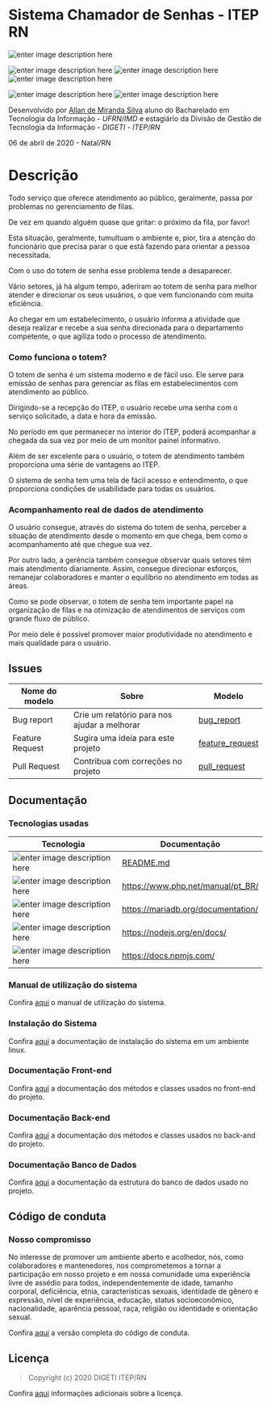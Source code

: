 ﻿# Sistema Chamador de Senhas - ITEP RN

![enter image description here](https://img.shields.io/badge/version-v1.0.0-blue) 

![enter image description here](https://img.shields.io/badge/build-passing-brightgreen) ![enter image description here](https://img.shields.io/badge/docs-100%25-brightgreen) ![enter image description here](https://img.shields.io/badge/license-MIT-brightgreen) 

![enter image description here](https://img.shields.io/badge/react-v16.13.1-green) ![enter image description here](https://img.shields.io/badge/php-v7.3.11-green) 

Desenvolvido por [Allan de Miranda Silva](http://allandemiranda.eti.br/) aluno do Bacharelado em Tecnologia da Informação - _UFRN/IMD_ e estagiário da Divisão de Gestão de Tecnologia da Informação - _DIGETI_ - _ITEP/RN_

06 de abril de 2020 - Natal/RN

# Descrição

Todo serviço que oferece atendimento ao público, geralmente, passa por problemas no gerenciamento de filas. 

De vez em quando alguém quase que gritar: o próximo da fila, por favor!

Esta situação, geralmente, tumultuam o ambiente e, pior, tira a atenção do funcionário que precisa parar o que está fazendo para orientar a pessoa necessitada.

Com o uso do totem de senha esse problema tende a desaparecer.

Vário setores, já há algum tempo, aderiram ao totem de senha para melhor atender e direcionar os seus usuários, o que vem funcionando com muita eficiência. 

Ao chegar em um estabelecimento, o usuário informa a atividade que deseja realizar e recebe a sua senha direcionada para o departamento competente, o que agiliza todo o processo de atendimento.

### Como funciona o totem?

O totem de senha é um sistema moderno e de fácil uso. Ele serve para emissão de senhas para gerenciar as filas em estabelecimentos com atendimento ao público.

Dirigindo-se a recepção do ITEP, o usuário recebe uma senha com o serviço solicitado, a data e hora da emissão. 

No período em que permanecer no interior do ITEP, poderá acompanhar a chegada da sua vez por meio de um monitor painel informativo. 

Além de ser excelente para o usuário, o totem de atendimento também proporciona uma série de vantagens ao ITEP.

O sistema de senha tem uma tela de fácil acesso e entendimento, o que proporciona condições de usabilidade para todas os usuários.

### Acompanhamento real de dados de atendimento

O usuário consegue, através do sistema do totem de senha, perceber a situação de atendimento desde o momento em que chega, bem como o acompanhamento até que chegue sua vez.

Por outro lado, a gerência também consegue observar quais setores têm mais atendimento diariamente. Assim, consegue direcionar esforços, remanejar colaboradores e manter o equilíbrio no atendimento em todas as áreas.

Como se pode observar, o totem de senha tem importante papel na organização de filas e na otimização de atendimentos de serviços com grande fluxo de público.

Por meio dele é possível promover maior produtividade no atendimento e mais qualidade para o usuário.

## Issues

Nome do modelo|Sobre|Modelo
-|-|-
Bug report | Crie um relatório para nos ajudar a melhorar | [bug_report](bug_report.md)
Feature Request | Sugira uma ideia para este projeto | [feature_request](feature_request.md)
Pull Request | Contribua com correções no projeto | [pull_request](pull_request.md)

## Documentação

### Tecnologias usadas

Tecnologia | Documentação
-|-
![enter image description here](https://img.shields.io/badge/react-v16.13.1-green`?style=for-the-badge&logo=appveyor`) 	| [README.md](docs/react/README.md)
 ![enter image description here](https://img.shields.io/badge/php-v7.3.11-green`?style=for-the-badge&logo=appveyor`)  | https://www.php.net/manual/pt_BR/
  ![enter image description here](https://img.shields.io/badge/mariadb-v15.1-green`?style=for-the-badge&logo=appveyor`)  | https://mariadb.org/documentation/
 ![enter image description here](https://img.shields.io/badge/node-v12.16.1-green`?style=for-the-badge&logo=appveyor`)  | https://nodejs.org/en/docs/
 ![enter image description here](https://img.shields.io/badge/npm-v6.14.4-green`?style=for-the-badge&logo=appveyor`)  | https://docs.npmjs.com/

### Manual de utilização do sistema

Confira [aqui](docs/system/README.md) o manual de utilização do sistema.

### Instalação do Sistema

Confira [aqui](docs/installation/README.md) a documentação de instalação do sistema em um ambiente linux.

### Documentação Front-end

Confira [aqui](docs/front/index.html) a documentação dos métodos e classes usados no front-end do projeto.

### Documentação Back-end

Confira [aqui](docs/back/html/index.html) a documentação dos métodos e classes usados no back-and do projeto.

### Documentação Banco de Dados

Confira [aqui](docs/dataBase/README.md) a documentação da estrutura do banco de dados usado no projeto.

## Código de conduta

### Nosso compromisso  

No interesse de promover um ambiente aberto e acolhedor, nós, como colaboradores e mantenedores, nos comprometemos a tornar a participação em nosso projeto e em nossa comunidade uma experiência livre de assédio para todos, independentemente de idade, tamanho corporal, deficiência, etnia, características sexuais, identidade de gênero e expressão, nível de experiência, educação, status socioeconômico, nacionalidade, aparência pessoal, raça, religião ou identidade e orientação sexual.

Confira [aqui](CODE_OF_CONDUCT.md) a versão completa do código de conduta.

## Licença

> Copyright (c) 2020 DIGETI ITEP/RN

Confira [aqui](LICENSE.md) informações adicionais sobre a licença.
